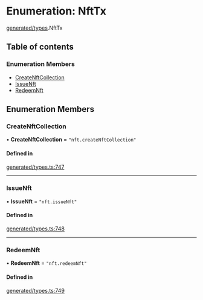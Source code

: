 # Enumeration: NftTx

[generated/types](../wiki/generated.types).NftTx

## Table of contents

### Enumeration Members

- [CreateNftCollection](../wiki/generated.types.NftTx#createnftcollection)
- [IssueNft](../wiki/generated.types.NftTx#issuenft)
- [RedeemNft](../wiki/generated.types.NftTx#redeemnft)

## Enumeration Members

### CreateNftCollection

• **CreateNftCollection** = ``"nft.createNftCollection"``

#### Defined in

[generated/types.ts:747](https://github.com/PolymeshAssociation/polymesh-sdk/blob/3d14e829/src/generated/types.ts#L747)

___

### IssueNft

• **IssueNft** = ``"nft.issueNft"``

#### Defined in

[generated/types.ts:748](https://github.com/PolymeshAssociation/polymesh-sdk/blob/3d14e829/src/generated/types.ts#L748)

___

### RedeemNft

• **RedeemNft** = ``"nft.redeemNft"``

#### Defined in

[generated/types.ts:749](https://github.com/PolymeshAssociation/polymesh-sdk/blob/3d14e829/src/generated/types.ts#L749)
